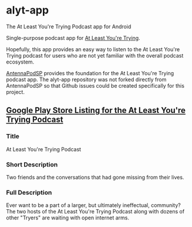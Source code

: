 # alyt-app
The At Least You're Trying Podcast app for Android

Single-purpose podcast app for [At Least You're Trying](http://gtradio.net/alyt).

Hopefully, this app provides an easy way to listen to the At Least You're Trying podcast for users who are not yet familiar with the overall podcast ecosystem.

[AntennaPodSP](https://github.com/danieloeh/AntennaPodSP) provides the foundation for the At Least You're Trying podcast app.
The alyt-app repository was not forked directly from AntennaPodSP so that Github issues could be created specifically for this project.

## [Google Play Store Listing for the At Least You're Trying Podcast](https://play.google.com/store/apps/details?id=de.danoeh.antennapodsp.alyt)

### Title
At Least You're Trying Podcast

### Short Description
Two friends and the conversations that had gone missing from their lives.

### Full Description
Ever want to be a part of a larger, but ultimately ineffectual, community? The two hosts of the At Least You're Trying Podcast along with dozens of other "Tryers" are waiting with open internet arms.
